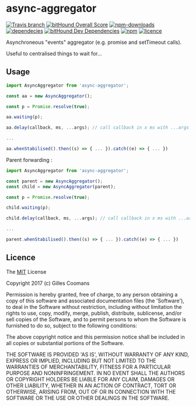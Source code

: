 # async-aggregator

[![Travis branch](https://img.shields.io/travis/nomocas/async-aggregator/master.svg)](https://travis-ci.org/nomocas/async-aggregator)
[![bitHound Overall Score](https://www.bithound.io/github/nomocas/async-aggregator/badges/score.svg)](https://www.bithound.io/github/nomocas/async-aggregator)
[![npm-downloads](https://img.shields.io/npm/dm/async-aggregator.svg)]()
[![dependecies](https://img.shields.io/david/nomocas/async-aggregator.svg)]()
[![bitHound Dev Dependencies](https://www.bithound.io/github/nomocas/async-aggregator/badges/devDependencies.svg)](https://www.bithound.io/github/nomocas/async-aggregator/master/dependencies/npm)
[![npm](https://img.shields.io/npm/v/async-aggregator.svg)]()
[![licence](https://img.shields.io/npm/l/async-aggregator.svg)](https://spdx.org/licenses/MIT)

Asynchroneous "events" aggregator (e.g. promise and setTimeout calls).

Useful to centralised things to wait for...

## Usage

```javascript
import AsyncAggregator from 'async-aggregator';

const aa = new AsyncAggregator();

const p = Promise.resolve(true);

aa.waiting(p);

aa.delay(callback, ms, ...args); // call callback in x ms with ...args 

...

aa.whenStabilised().then((s) => { ... }).catch((e) => { ... })
```


Parent forwarding : 
```javascript
import AsyncAggregator from 'async-aggregator';

const parent = new AsyncAggregator();
const child = new AsyncAggregator(parent);

const p = Promise.resolve(true);

child.waiting(p);

child.delay(callback, ms, ...args); // call callback in x ms with ...args 

...

parent.whenStabilised().then((s) => { ... }).catch((e) => { ... })
```



## Licence

The [MIT](http://opensource.org/licenses/MIT) License

Copyright 2017 (c) Gilles Coomans

Permission is hereby granted, free of charge, to any person obtaining a copy of this software and associated documentation files (the 'Software'), to deal in the Software without restriction, including without limitation the rights to use, copy, modify, merge, publish, distribute, sublicense, and/or sell copies of the Software, and to permit persons to whom the Software is furnished to do so, subject to the following conditions:

The above copyright notice and this permission notice shall be included in all copies or substantial portions of the Software.

THE SOFTWARE IS PROVIDED 'AS IS', WITHOUT WARRANTY OF ANY KIND, EXPRESS OR IMPLIED, INCLUDING BUT NOT LIMITED TO THE WARRANTIES OF MERCHANTABILITY, FITNESS FOR A PARTICULAR PURPOSE AND NONINFRINGEMENT. IN NO EVENT SHALL THE AUTHORS OR COPYRIGHT HOLDERS BE LIABLE FOR ANY CLAIM, DAMAGES OR OTHER LIABILITY, WHETHER IN AN ACTION OF CONTRACT, TORT OR OTHERWISE, ARISING FROM, OUT OF OR IN CONNECTION WITH THE SOFTWARE OR THE USE OR OTHER DEALINGS IN THE SOFTWARE.
